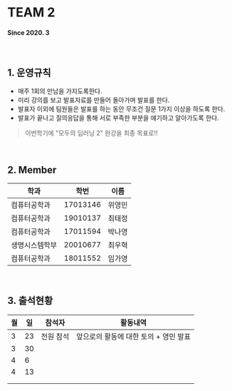 # TEAM 2

#### Since 2020. 3

<br>

## 1. 운영규칙
 - 매주 1회의 만남을 가지도록한다.  
 - 미리 강의를 보고 발표자료를 만들어 돌아가며 발표를 한다.  
 - 발표자 이외에 팀원들은 발표를 하는 동안 무조건 질문 1가지 이상을 하도록 한다.  
 - 발표가 끝나고 질의응답을 통해 서로 부족한 부분을 얘기하고 알아가도록 한다. 
 
 > 이번학기에 "모두의 딥러닝 2" 완강을 최종 목표로!!


 
 <br>
 

## 2. Member 
| 학과 | 학번 | 이름 |
| ---- | ---- | ---- |
| 컴퓨터공학과     |  17013146    |  위영민   |
|  컴퓨터공학과    |  19010137    |  최태정    |
|   컴퓨터공학과   |    17011594  |  박나영    |
| 생명시스템학부 |    20010677     | 최우혁 |
| 컴퓨터공학과 | 18011552 | 임가영 |

<br>

## 3. 출석현황

| 월  | 일  | 참석자 | 활동내역 |
| --- | --- | ------ | -------- |
|  3 | 23 | 전원 참석| 앞으로의 활동에 대한 토의 + 영민 발표 |
|  3  | 30    |        |          |
|  4   |  6   |        |          |
|  4   |  13   |        |          |
|     |     |        |          |
|   |   |        |      |

